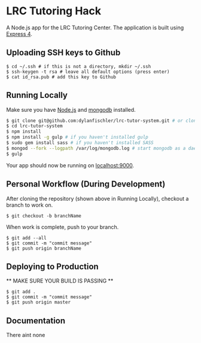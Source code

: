 # LRC Tutoring Hack

A Node.js app for the LRC Tutoring Center. 
The application is built using [Express 4](http://expressjs.com/).

## Uploading SSH keys to Github

```
$ cd ~/.ssh # if this is not a directory, mkdir ~/.ssh
$ ssh-keygen -t rsa # leave all default options (press enter)
$ cat id_rsa.pub # add this key to Github
```

## Running Locally

Make sure you have [Node.js](http://nodejs.org/) and [mongodb](https://www.mongodb.org) installed.

```sh
$ git clone git@github.com:dylanfischler/lrc-tutor-system.git # or clone your own fork
$ cd lrc-tutor-system
$ npm install
$ npm install -g gulp # if you haven't installed gulp
$ sudo gem install sass # if you haven't installed SASS
$ mongod --fork --logpath /var/log/mongodb.log # start mongodb as a daemon
$ gulp
```

Your app should now be running on [localhost:9000](http://localhost:9000/).

## Personal Workflow (During Development)

After cloning the repository (shown above in Running Locally), checkout a branch to work on. 

```
$ git checkout -b branchName
```

When work is complete, push to your branch. 

```
$ git add --all
$ git commit -m "commit message"
$ git push origin branchName
```

## Deploying to Production

** MAKE SURE YOUR BUILD IS PASSING **

```
$ git add .
$ git commit -m "commit message"
$ git push origin master
```

## Documentation

There aint none